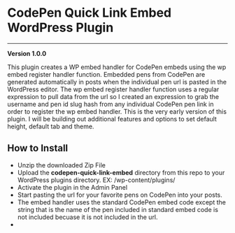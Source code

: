 CodePen Quick Link Embed WordPress Plugin
==============================

----------

**Version 1.0.0**

This plugin creates a WP embed handler for CodePen embeds using the wp embed register handler function. Embedded pens from CodePen are generated automatically in posts when the individual pen url is pasted in the WordPress editor. The wp embed register handler function uses a regular expression to pull data from the url so I created an expression to grab the username and pen id slug hash from any individual CodePen pen link in order to register the wp embed handler. This is the very early version of this plugin. I will be building out additional features and options to set default height, default tab and theme.

How to Install
--------------
* Unzip the downloaded Zip File
* Upload the **codepen-quick-link-embed** directory from this repo to your WordPress plugins directory. EX: /wp-content/plugins/
* Activate the plugin in the Admin Panel
* Start pasting the url for your favorite pens on CodePen into your posts.
* The embed handler uses the standard CodePen embed code except the string that is the name of the pen included in standard embed code is not included becuase it is not included in the url. 
* 

